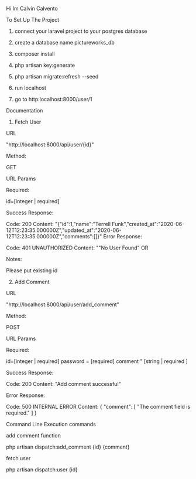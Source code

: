 

Hi Im Calvin Calvento

To Set Up The Project

1. connect your laravel project to your postgres database

2. create a database name pictureworks_db

3. composer install

4. php artisan key:generate

5. php artisan migrate:refresh --seed

6. run localhost

7. go to http:localhost:8000/user/1

Documentation

1. Fetch User

URL

"http://localhost:8000/api/user/{id}"

Method:

GET 

URL Params

Required:

id=[integer | required]

Success Response:

Code: 200
Content: "{\"id\":1,\"name\":\"Terrell Funk\",\"created_at\":\"2020-06-12T12:23:35.000000Z\",\"updated_at\":\"2020-06-12T12:23:35.000000Z\",\"comments\":[]}"
Error Response:

Code: 401 UNAUTHORIZED
Content: ""No User Found"
OR

Notes:

Please put existing id



2. Add Comment

URL

"http://localhost:8000/api/user/add_comment"

Method:

POST

URL Params

Required:

id=[integer | required]
password = [required]
comment " [string | required ]

Success Response:

Code: 200
Content: "Add comment successful"

Error Response:

Code: 500 INTERNAL ERROR
Content: {
    "comment": [
        "The comment field is required."
    ]
}


Command Line Execution commands

add comment function

php artisan dispatch:add_comment {id} {comment}

fetch user

php artisan dispatch:user {id}

